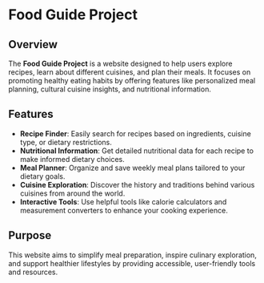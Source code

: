 # Food Guide Project

## Overview
The **Food Guide Project** is a website designed to help users explore recipes, learn about different cuisines, and plan their meals. It focuses on promoting healthy eating habits by offering features like personalized meal planning, cultural cuisine insights, and nutritional information.

## Features
- **Recipe Finder**: Easily search for recipes based on ingredients, cuisine type, or dietary restrictions.
- **Nutritional Information**: Get detailed nutritional data for each recipe to make informed dietary choices.
- **Meal Planner**: Organize and save weekly meal plans tailored to your dietary goals.
- **Cuisine Exploration**: Discover the history and traditions behind various cuisines from around the world.
- **Interactive Tools**: Use helpful tools like calorie calculators and measurement converters to enhance your cooking experience.

## Purpose
This website aims to simplify meal preparation, inspire culinary exploration, and support healthier lifestyles by providing accessible, user-friendly tools and resources.

